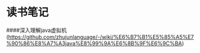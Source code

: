 # 读书笔记

####深入理解java虚拟机(https://github.com/zhujunlanguage/-/wiki/%E6%B7%B1%E5%85%A5%E7%90%86%E8%A7%A3java%E8%99%9A%E6%8B%9F%E6%9C%BA)
